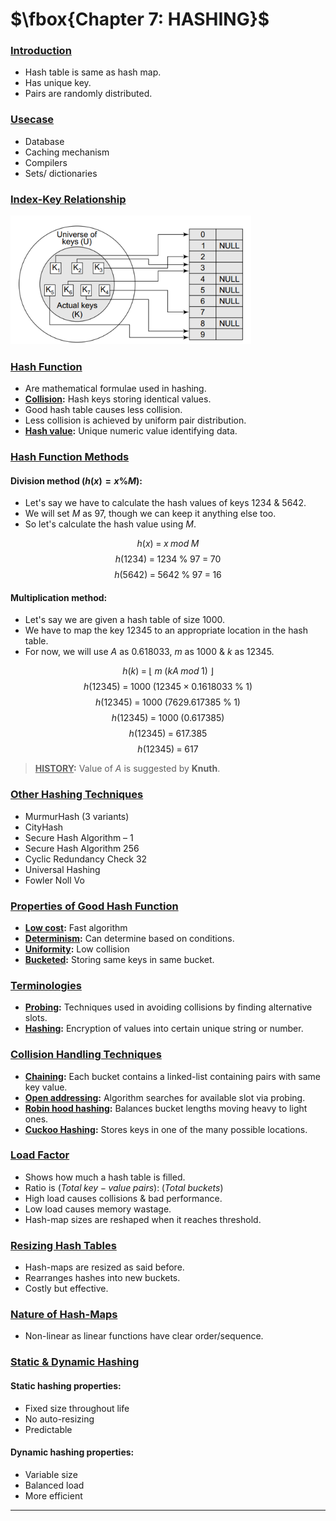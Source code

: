 # $\fbox{Chapter 7: HASHING}$





### <u>Introduction</u>

- Hash table is same as hash map.
- Has unique key.
- Pairs are randomly distributed.


### <u>Usecase</u>

- Database
- Caching mechanism
- Compilers
- Sets/ dictionaries


### <u>Index-Key Relationship</u>

<img src="./media/image12.png" style="width:4.01106in;height:2.1419in" />


### <u>Hash Function</u>

- Are mathematical formulae used in hashing.
- **<u>Collision</u>:** Hash keys storing identical values.
- Good hash table causes less collision.
- Less collision is achieved by uniform pair distribution.
- **<u>Hash value</u>:** Unique numeric value identifying data.


### <u>Hash Function Methods</u>

#### Division method ($h(x) = x \% M$):

- Let's say we have to calculate the hash values of keys $1234$ & $5642$.
- We will set $M$ as $97$, though we can keep it anything else too.
- So let's calculate the hash value using $M$.

$$ h(x)\;=\;x\;mod\;M $$
$$ h(1234)\;=\;1234\;\%\;97\;=\;70 $$
$$ h(5642)\;=\;5642\;\%\;97\;=\;16 $$

#### Multiplication method:

- Let's say we are given a hash table of size $1000$.
- We have to map the key $12345$ to an appropriate location in the hash table.
- For now, we will use $A$ as $0.618033$, $m$ as $1000$ & $k$ as $12345$.

$$ h(k)\;=\;\lfloor\;m\;(kA\;mod\;1)\;\rfloor $$
$$ h(12345)\;=\;1000\;(12345\;\times\;0.1618033\;\%\;1) $$
$$ h(12345)\;=\;1000\;(7629.617385\;\%\;1) $$
$$ h(12345)\;=\;1000\;(0.617385) $$
$$ h(12345)\;=\;617.385 $$
$$ h(12345)\;=\;617 $$

>**<u>HISTORY</u>:**
>Value of $A$ is suggested by **Knuth**.


### <u>Other Hashing Techniques</u>

- MurmurHash (3 variants)
- CityHash
- Secure Hash Algorithm – 1
- Secure Hash Algorithm 256
- Cyclic Redundancy Check 32
- Universal Hashing
- Fowler Noll Vo


### <u>Properties of Good Hash Function</u>

- **<u>Low cost</u>:** Fast algorithm
- **<u>Determinism</u>:** Can determine based on conditions.
- **<u>Uniformity</u>:** Low collision
- **<u>Bucketed</u>:** Storing same keys in same bucket.


### <u>Terminologies</u>

- **<u>Probing</u>:** Techniques used in avoiding collisions by finding alternative slots.
- **<u>Hashing</u>:** Encryption of values into certain unique string or number.


### <u>Collision Handling Techniques</u>

- **<u>Chaining</u>:** Each bucket contains a linked-list containing pairs with same key value.
- **<u>Open addressing</u>:** Algorithm searches for available slot via probing.
- **<u>Robin hood hashing</u>:** Balances bucket lengths moving heavy to light ones.
- **<u>Cuckoo Hashing</u>:** Stores keys in one of the many possible locations.


### <u>Load Factor</u>

- Shows how much a hash table is filled.
- Ratio is $(Total\;key-value\;pairs):\;(Total\;buckets)$
- High load causes collisions & bad performance.
- Low load causes memory wastage.
- Hash-map sizes are reshaped when it reaches threshold.


### <u>Resizing Hash Tables</u>

- Hash-maps are resized as said before.
- Rearranges hashes into new buckets.
- Costly but effective.


### <u>Nature of Hash-Maps</u>

- Non-linear as linear functions have clear order/sequence.


### <u>Static & Dynamic Hashing</u>

#### Static hashing properties:

- Fixed size throughout life
- No auto-resizing
- Predictable

#### Dynamic hashing properties:

- Variable size
- Balanced load
- More efficient

---
